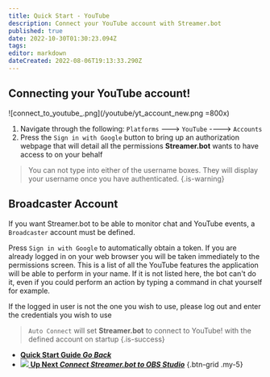 ```yaml
---
title: Quick Start - YouTube
description: Connect your YouTube account with Streamer.bot
published: true
date: 2022-10-30T01:30:23.094Z
tags: 
editor: markdown
dateCreated: 2022-08-06T19:13:33.290Z
---
```


## Connecting your YouTube account!
![connect_to_youtube_.png](/youtube/yt_account_new.png =800x)
1. Navigate through the following: `Platforms` ---> `YouTube` ----> `Accounts`
2. Press the `Sign in with Google` button to bring up an authorization webpage that will detail all the permissions **Streamer.bot** wants to have access to on your behalf

> You can not type into either of the username boxes. They will display your username once you have authenticated.
{.is-warning}
## Broadcaster Account

If you want Streamer.bot to be able to monitor chat and YouTube events, a `Broadcaster` account must be defined. 

Press `Sign in with Google` to automatically obtain a token. If you are already logged in on your web browser you will be taken immediately to the permissions screen. This is a list of all the YouTube features the application will be able to perform in your name. If it is not listed here, the bot can't do it, even if you could perform an action by typing a command in chat yourself for example.

If the logged in user is not the one you wish to use, please log out and enter the credentials you wish to use 

> `Auto Connect` will set **Streamer.bot** to connect to YouTube! with the defined account on startup
{.is-success}

- [<i class="mdi mdi-chevron-left"></i> **Quick Start Guide *Go Back***](/Quick-Start)
- [<img src="https://streamer.bot/img/integrations/obs.svg" /> **Up Next *Connect Streamer.bot to OBS Studio***](/Quick-Start/OBS)
{.btn-grid .my-5}